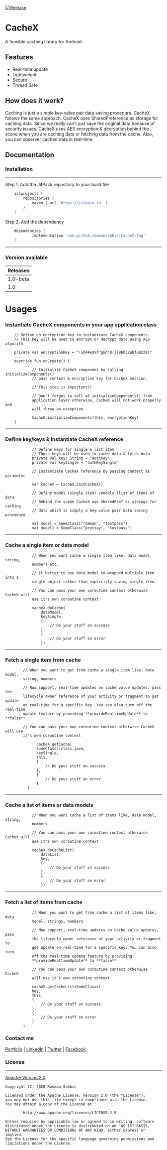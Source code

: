 [![Release](https://jitpack.io/v/jitpack/android-example.svg)](https://jitpack.io/#rommansabbir/CacheX)
# CacheX
A feasible caching library for Android.

## Features
* Real-time update
* Lightweight
* Secure
* Thread Safe

## How does it work?
Caching is just a simple key-value pair data saving procedure. CacheX follows the same approach. CacheX uses SharedPreference as storage for caching data. Since we really can't just save the original data because of security issues. CacheX uses AES encryption & decryption behind the scene when you are caching data or fetching data from the cache. Also, you can observer cached data in real-time.

## Documentation

### Installation
---
Step 1. Add the JitPack repository to your build file 

```gradle
	allprojects {
		repositories {
			maven { url 'https://jitpack.io' }
		}
	}
```

Step 2. Add the dependency

```gradle
	dependencies {
	        implementation 'com.github.rommansabbir:CacheX:Tag'
	}
```

---

### Version available

| Releases
| ------------- |
| 1.0-beta      |
| 1.0           |

# Usages
### Instantiate CacheX components in your app application class

````
    // Define an encryption key to instantiate CacheX components.
    // This key will be used to encrypt or decrypt data using AES algorith
    
    private val encryptionKey = "!x@4#w$%f^g&h*8(j)9b032ubfu8238!"
    ...
    override fun onCreate() {
        ...
            // Initialize CacheX component by calling initializeComponents()  
            // pass context & encryption key for CacheX session.  
            
            // This step is important!!
            
            // Don't forget to call at initializeComponents() from 
            application layer otherwise, CacheX will not work properly and
            will throw an exception.
            
            CacheX.initializeComponents(this, encryptionKey)
    }
````
---

### Define key/keys & instantiate CacheX reference
```
            // Define keys for single & list item
            // Those keys will be used to cache data & fetch data
            private val key: String = "authKey"
            private val keySingle = "authKeySingle"

            // Instantiate CacheX reference by passing context as parameter
            
            var cacheX = CacheX.initCacheX()

            // Define model (single item) /models (list of item) of data 
            // Behind the scene CacheX use SharedPref as storage for caching
            // data which is simply a key value pair data saving procedure
           
            val model = SomeClass("romman", "testpass")
            val model1 = SomeClass("prottay", "testpass")
```
---

### Cache a single item or data model
````
            // When you want cache a single item like, data model, string, 
            numbers etc.
            
            // It better to use data model to wrapped multiple item into a 
            single object rather than explicitly saving single item.
            
            // You can pass your own coroutine context otherwise CacheX will 
            use it's own coroutine context
            
            cacheX.doCache(
                dataModel,
                keySingle,
                {
                	// Do your stuff on success
                },
                {
                	// Do your stuff on error
                })
````
---

### Fetch a single item from cache
````
		// When you want to get from cache a single item like, data model, 
        string, numbers
        
        // Now support, real-time updates on cache value updates, pass the 
        lifecycle owner reference of your activity or fragment to get update 
        on real-time for a specific key. You can also turn off the real-time 
        update feature by providing **provideRealtimeUpdate** to **false**
        
		// You can pass your own coroutine context otherwise CacheX will use 
        it's own coroutine context
              
              cacheX.getCache(
              SomeClass::class.java,
              keySingle,
              this,
              {
                  // Do your stuff on success
              },
              {
                  // Do your stuff on error
              }
          )
````
---

### Cache a list of items or data models
````
            // When you want cache a list of items like, data model, string, 
            numbers
            
            // You can pass your own coroutine context otherwise CacheX will 
            use it's own coroutine context
            
            cacheX.doCacheList(
                dataList,
                key,
                {
                	// Do your stuff on success
                },
                {
                    // Do your stuff on error
                })
````
---

### Fetch a list of  items from cache
````
            // When you want to get from cache a list of items like, data
            model, strings, numbers
            
			// Now support, real-time updates on cache value updates, pass
            the lifecycle owner reference of your activity or fragment to
            get update on real-time for a specific key. You can also turn
            off the real-time update feature by providing
            **provideRealtimeUpdate** to **false**
        
            // You can pass your own coroutine context otherwise CacheX
            will use it's own coroutine context
            
        	cacheX.getCacheList<SomeClass>(
            key,
            this,
            {
                // Do your stuff on success
            },
            {
                // Do your stuff on error
            }
        )
````

### Contact me
[Portfolio](https://www.rommansabbir.com/) | [LinkedIn](https://www.linkedin.com/in/rommansabbir/) | [Twitter](https://www.twitter.com/itzrommansabbir/) | [Facebook](https://www.facebook.com/itzrommansabbir/)

### License
---
[Apache Version 2.0](http://www.apache.org/licenses/LICENSE-2.0.html)

````
Copyright (C) 2020 Romman Sabbir

Licensed under the Apache License, Version 2.0 (the "License");
you may not use this file except in compliance with the License.
You may obtain a copy of the License at

		http://www.apache.org/licenses/LICENSE-2.0

Unless required by applicable law or agreed to in writing, software
distributed under the License is distributed on an "AS IS" BASIS,
WITHOUT WARRANTIES OR CONDITIONS OF ANY KIND, either express or implied.
See the License for the specific language governing permissions and
limitations under the License.
````


